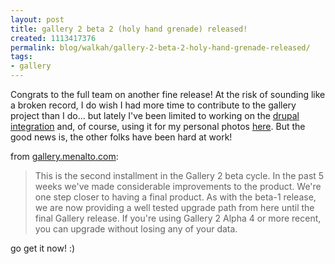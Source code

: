 ```yaml
---
layout: post
title: gallery 2 beta 2 (holy hand grenade) released!
created: 1113417376
permalink: blog/walkah/gallery-2-beta-2-holy-hand-grenade-released/
tags:
- gallery
---
```

<p>
Congrats to the full team on another fine release! At the risk of sounding like a broken record, I do wish I had more time to contribute to the gallery project than I do... but lately I've been limited to working on the <a href="http://drupal.org/project/gallery" title="drupal gallery2 integration">drupal integration</a> and, of course, using it for my personal photos <a href="http://walkah.net/gallery" title="walkah's gallery">here</a>. But the good news is, the other folks have been hard at work!
</p><p>
from <a href="http://gallery.menalto.com/modules.php?op=modload&name=News&file=article&sid=155&mode=thread&order=0&thold=0" title="gallery2 beta2 announcement" id="155&mode=thread&order=0&thold=0">gallery.menalto.com</a>:
</p><blockquote>
This is the second installment in the Gallery 2 beta cycle. In the past 5 weeks we've made considerable improvements to the product. We're one step closer to having a final product. As with the beta-1 release, we are now providing a well tested upgrade path from here until the final Gallery release. If you're using Gallery 2 Alpha 4 or more recent, you can upgrade without losing any of your data.
</blockquote><p>
go get it now! :)
</p>
